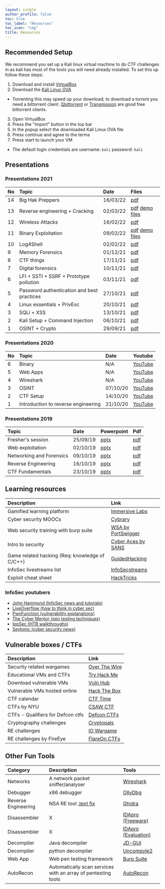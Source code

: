 ```yaml
---
layout: single
author_profile: false
toc: true
toc_label: "Resources"
toc_icon: "cog"
title: Resources
---
```

## Recommended Setup
We recommend you set up a Kali linux virtual machine to do CTF challenges in as
kali has most of the tools you will need already installed. To set this up follow
these steps:

1. Download and install [VirtualBox](https://www.virtualbox.org/wiki/Downloads)
2. Download the [Kali Linux OVA](https://www.kali.org/get-kali/#kali-virtual-machines)
  - Torrenting this may speed up your download; to download a torrent you need a bittorrent client. [Qbittorrent](https://www.qbittorrent.org/download.php) or [Transmission](https://transmissionbt.com) are good free bittorrent clients.
3. Open VirtualBox
4. Press the "import" button in the top bar
5. In the popup select the downloaded Kali Linux OVA file
6. Press continue and agree to the terms
7. Press start to launch your VM
  - The default login credentials are username: `kali` password: `kali`

## Presentations
### Presentations 2021

| No   | Topic        | Date     | Files                               |
| :--- | :----------- | :------- | :---------------------------------- |
| 14   | Big Hak Preppers | 16/03/22 | [pdf](/assets/pdf/big_hak_prep.pdf) |
| 13   | Reverse engineering + Cracking | 02/03/22 | [pdf](/assets/pdf/reverse-engineering.pdf) [demo files](/assets/files/reverse.zip) |
| 12   | Wireless Attacks | 16/02/22 | [pdf](/assets/pdf/wireless_attacks.pdf) |
| 11   | Binary Exploitation | 09/02/22 | [pdf](/assets/pdf/binary_exploitation.pdf) [demo files](/assets/files/pwnv2.zip) |
| 10   | Log4Shell    | 02/02/22 | [pdf](/assets/pdf/log4shell.pdf)    |
| 9    | Memory Forensics | 01/12/21 | [pdf](/assets/pdf/volatility.pdf) |
| 8    | CTF things   | 17/11/21 | [pdf](/assets/pdf/ctf_stuff.pdf)     |
| 7    | Digital forensics | 10/11/21 | [pdf](/assets/pdf/Network_Forensics_Talk_.pdf) |
| 6    | LFI + SSTI + SSRF + Prototype pollution | 03/11/21 | [pdf](/assets/pdf/web_extended.pdf) |
| 5    | Password authentication and best practices | 27/10/21 | [pdf](/assets/pdf/passwords.pdf) |
| 4    | Linux essentials + PrivEsc | 20/10/21 | [pdf](/assets/pdf/linux_essentials.pdf) |
| 3    | SQLi + XSS   | 13/10/21 | [pdf](/assets/pdf/web.pdf) |
| 2    | Kali Setup + Command Injection | 06/10/21 | [pdf](/assets/pdf/command-injection.pdf) |
| 1    | OSINT + Crypto | 29/09/21 | [pdf](/assets/pdf/osint_crypto.pdf) |

### Presentations 2020

| No | Topic  | Date | Youtube |
|:---|:-------|:-----|:--------|
|  6 | Binary | N/A | [YouTube](https://youtu.be/T7ohA_fv64s) |
|  5 | Web Apps | N/A | [YouTube](https://youtu.be/LEAIXq0Vyoo) |
|  4 | Wireshark | N/A | [YouTube](https://youtu.be/DkWJq7S_8xU) |
|  3 | OSINT | 07/10/20 | [YouTube](https://www.youtube.com/watch?v=CRWhuJrXdEk&list=PLYMuRB-NHtq04-EM3ojm2mJYSC_xjd2sT&index=2) |
|  2 | CTF Setup | 14/10/20 | [YouTube](https://www.youtube.com/watch?v=AILeheUYJPM&list=PLYMuRB-NHtq04-EM3ojm2mJYSC_xjd2sT&index=3) |
|  1 | Introduction to reverse engineering | 21/10/20 | [YouTube](https://www.youtube.com/watch?v=_Il1pvhBRU8&list=PLYMuRB-NHtq04-EM3ojm2mJYSC_xjd2sT&index=4) |

### Presentations 2019

| Topic  | Date | Powerpoint | Pdf |
|:-------|:-----|:-----------|:----|
| Fresher's session | 25/09/19 | [pptx](https://drive.google.com/open?id=1EjH3fUwpRcj9CamOM_03YdpY5_DNAvSS) | [pdf](https://drive.google.com/file/d/1_feBd7_eHJk9KIFy0njafMqfP-NiTP02/view?usp=sharing) |
| Web exploitation | 02/10/19 | [pptx](https://drive.google.com/file/d/18t87wjQnJvos3y3Aq0zj9XNUVgfcFknQ/view?usp=sharing) | [pdf](https://drive.google.com/file/d/1Q-ZwDmHJ5ZwOtN5TNK0yyGdAf8z4ippj/view?usp=sharing) |
| Networking and Forensics | 09/10/19 | [pptx](https://drive.google.com/file/d/1BgcjrWAFEt7pOqRURU_PdbZXqO0BizK6/view?usp=sharing) | [pdf](https://drive.google.com/file/d/1GnSMFCLk547dSw4F4oYseBL7KQ17v73h/view?usp=sharing) |
| Reverse Engineering | 16/10/19 | [pptx](https://drive.google.com/file/d/1H2zpaitgvVXW6vSR3qA7K34ZEUQElzJm/view?usp=sharing) | [pdf](https://drive.google.com/file/d/1UZTpiIxJsbtIX1HIr_KMg0F9HS6QpLn9/view?usp=sharing) |
| CTF Fundamentals | 23/10/19 | [pptx](https://drive.google.com/file/d/1V2aVv7PPrPaJmsed1fLTH8HHFLFmtWfR/view?usp=sharing) | [pdf](https://drive.google.com/file/d/1hRfGFSC0_OTQevHJmCbBxpdso7_CX58q/view?usp=sharing) |

## Learning resources

| Description | Link |
|:------------|:------|
| Gamified learning platform | [Immersive Labs](https://dca.immersivelabs.online/) |
| Cyber security MOOCs | [Cybrary](https://www.cybrary.it/) |
| Web security training with burp suite | [WSA by PortSwigger](https://portswigger.net/web-security) |
| Intro to security | [Cyber Aces by SANS](https://www.cyberaces.org/courses.html) |
| Game related hacking (Req: knowledge of C/C++) | [GuidedHacking](https://guidedhacking.com/threads/list-of-guidedhacking-guides.11477/) |
| InfoSec livestreams list | [InfoSecstreams](https://infosecstreams.github.io/) |
| Exploit cheat sheet | [HackTricks](https://book.hacktricks.xyz/)

### InfoSec youtubers
- [John Hammond (InfoSec news and tutorials)](https://www.youtube.com/channel/UCVeW9qkBjo3zosnqUbG7CFw)
- [LiveOverflow (how to think in cyber sec)](https://liveoverflow.com/)
- [PwnFunction (vulnerability explanations)](https://www.youtube.com/channel/UCW6MNdOsqv2E9AjQkv9we7A)
- [The Cyber Mentor (pen testing techniques)](https://www.youtube.com/channel/UC0ArlFuFYMpEewyRBzdLHiw)
- [IppSec (HTB walkthroughs)](https://www.youtube.com/channel/UCa6eh7gCkpPo5XXUDfygQQA)
- [Seytonic (cyber security news)](https://www.youtube.com/channel/UCW6xlqxSY3gGur4PkGPEUeA)

## Vulnerable boxes / CTFs

| Description | Link |
|:------------|:------|
| Security related wargames | [Over The Wire](https://overthewire.org/wargames/) |
| Educational VMs and CTFs | [Try Hack Me](https://tryhackme.com/dashboard) |
| Download vulnerable VMs | [Vuln Hub](https://www.vulnhub.com/) |
| Vulnerable VMs hosted online | [Hack The Box](https://www.hackthebox.eu/home) |
| CTF calendar | [CTF Time](https://ctftime.org/event/list/upcoming) |
| CTFs by NYU | [CSAW CTF](https://365.csaw.io/) |
| CTFs - Qualifiers for Defcon ctfs | [Defcon CTFs](https://ctftime.org/ctf/1/) |
| Cryptography challenges | [Cryptopals](https://cryptopals.com/) |
| RE challenges | [IO Wargame](https://io.netgarage.org/) |
| RE challenges by FireEye | [FlareOn CTFs](http://flare-on.com/) |

## Other Fun Tools

| Category | Description | Tools |
|:---------|:------------|:------|
| Networks | A network packet sniffer/analyser | [Wireshark](https://www.wireshark.org/) |
| Debugger | x86 debugger | [OllyDbg](http://www.ollydbg.de/) |
| Reverse Engineering | NSA RE tool [.text fix](https://www.youtube.com/watch?v=WENXr6iDu8A) | [Ghidra](https://ghidra-sre.org/ ) |
| Disassembler | X | [IDApro (Freeware)](https://www.hex-rays.com/products/ida/support/download_freeware.shtml) |
| Disassembler | X | [IDApro (Evaluation)](https://out7.hex-rays.com/demo/request) |
| Decompiler | Java decompiler | [JD-GUI](http://java-decompiler.github.io/) |
| Decompiler | python decompiler | [Uncompyle2](https://github.com/Mysterie/uncompyle2) |
| Web App | Web pen testing framework | [Burp Suite](https://portswigger.net/burp) |
| AutoRecon | Automatically scan services with an array of pentesting tools | [AutoRecon](https://github.com/Tib3rius/AutoRecon) |
